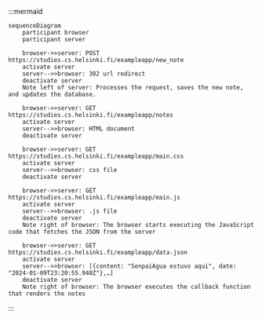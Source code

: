 
:::mermaid

    sequenceDiagram
        participant browser
        participant server

        browser->>server: POST https://studies.cs.helsinki.fi/exampleapp/new_note
        activate server
        server-->>browser: 302 url redirect
        deactivate server
        Note left of server: Processes the request, saves the new note, and updates the database.

        browser->>server: GET https://studies.cs.helsinki.fi/exampleapp/notes
        activate server
        server-->>browser: HTML document
        deactivate server

        browser->>server: GET https://studies.cs.helsinki.fi/exampleapp/main.css
        activate server
        server-->>browser: css file
        deactivate server

        browser->>server: GET https://studies.cs.helsinki.fi/exampleapp/main.js
        activate server
        server-->>browser: .js file
        deactivate server
        Note right of browser: The browser starts executing the JavaScript code that fetches the JSON from the server

        browser->>server: GET https://studies.cs.helsinki.fi/exampleapp/data.json
        activate server
        server-->>browser: [{content: "SenpaiAgua estuvo aqui", date: "2024-01-09T23:20:55.940Z"},…]
        deactivate server
        Note right of browser: The browser executes the callback function that renders the notes 

:::
